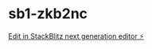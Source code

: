 # sb1-zkb2nc

[Edit in StackBlitz next generation editor ⚡️](https://stackblitz.com/~/github.com/hadipsy27/sb1-zkb2nc)